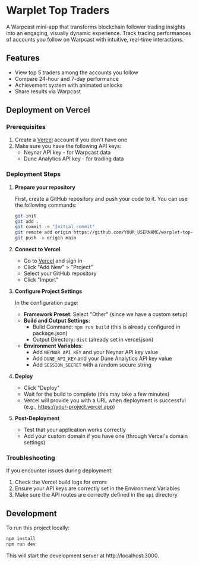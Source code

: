 # Warplet Top Traders

A Warpcast mini-app that transforms blockchain follower trading insights into an engaging, visually dynamic experience. Track trading performances of accounts you follow on Warpcast with intuitive, real-time interactions.

## Features

- View top 5 traders among the accounts you follow
- Compare 24-hour and 7-day performance
- Achievement system with animated unlocks
- Share results via Warpcast

## Deployment on Vercel

### Prerequisites

1. Create a [Vercel](https://vercel.com) account if you don't have one
2. Make sure you have the following API keys:
   - Neynar API key - for Warpcast data
   - Dune Analytics API key - for trading data

### Deployment Steps

1. **Prepare your repository**

   First, create a GitHub repository and push your code to it. You can use the following commands:

   ```bash
   git init
   git add .
   git commit -m "Initial commit"
   git remote add origin https://github.com/YOUR_USERNAME/warplet-top-traders.git
   git push -u origin main
   ```

2. **Connect to Vercel**

   - Go to [Vercel](https://vercel.com) and sign in
   - Click "Add New" > "Project"
   - Select your GitHub repository
   - Click "Import"

3. **Configure Project Settings**

   In the configuration page:
   - **Framework Preset**: Select "Other" (since we have a custom setup)
   - **Build and Output Settings**:
     - Build Command: `npm run build` (this is already configured in package.json)
     - Output Directory: `dist` (already set in vercel.json)
   - **Environment Variables**:
     - Add `NEYNAR_API_KEY` and your Neynar API key value
     - Add `DUNE_API_KEY` and your Dune Analytics API key value
     - Add `SESSION_SECRET` with a random secure string

4. **Deploy**

   - Click "Deploy"
   - Wait for the build to complete (this may take a few minutes)
   - Vercel will provide you with a URL when deployment is successful (e.g., https://your-project.vercel.app)

5. **Post-Deployment**

   - Test that your application works correctly
   - Add your custom domain if you have one (through Vercel's domain settings)

### Troubleshooting

If you encounter issues during deployment:

1. Check the Vercel build logs for errors
2. Ensure your API keys are correctly set in the Environment Variables
3. Make sure the API routes are correctly defined in the `api` directory

## Development

To run this project locally:

```bash
npm install
npm run dev
```

This will start the development server at http://localhost:3000.